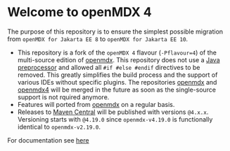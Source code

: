 # Welcome to openMDX 4

The purpose of this repository is to ensure the simplest possible migration from `openMDX for Jakarta EE 8` to `openMDX for Jakarta EE 10`.

* This repository is a fork of the `openMDX 4` flavour (`-Pflavour=4`) of the multi-source edition of [openmdx](https://github.com/openmdx/openmdx). This repository does not use a [Java preprocessor](https://github.com/manifold-systems/manifold/tree/master/manifold-deps-parent/manifold-preprocessor) and allowed all `#if #else #endif` directives to be removed. This greatly simplifies the build process and the support of various IDEs without specific plugins. The repositories [openmdx](https://github.com/openmdx/openmdx) and [openmdx4](https://github.com/openmdx/openmdx4) will be merged in the future as soon as the single-source support is not rquired anymore.
* Features will ported from [openmdx](https://github.com/openmdx/openmdx) on a regular basis.
* Releases to [Maven Central](https://central.sonatype.com/) will be published with versions `@4.x.x`. Versioning starts with `@4.19.0` since `openmdx-v4.19.0` is functionally identical to `openmdx-v2.19.0`.

For documentation see [here](https://github.com/openmdx/openmdx-documentation/blob/master/README.md)
